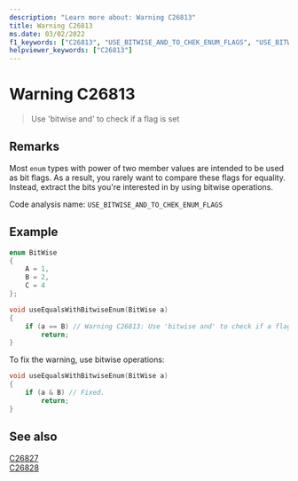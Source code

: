 ```yaml
---
description: "Learn more about: Warning C26813"
title: Warning C26813
ms.date: 03/02/2022
f1_keywords: ["C26813", "USE_BITWISE_AND_TO_CHEK_ENUM_FLAGS", "USE_BITWISE_AND_TO_CHECK_ENUM_FLAGS"]
helpviewer_keywords: ["C26813"]
---
```

# Warning C26813

> Use 'bitwise and' to check if a flag is set

## Remarks

Most `enum` types with power of two member values are intended to be used as bit flags. As a result, you rarely want to compare these flags for equality. Instead, extract the bits you're interested in by using bitwise operations.

Code analysis name: `USE_BITWISE_AND_TO_CHEK_ENUM_FLAGS`

## Example

```cpp
enum BitWise
{
    A = 1,
    B = 2,
    C = 4
};

void useEqualsWithBitwiseEnum(BitWise a) 
{
    if (a == B) // Warning C26813: Use 'bitwise and' to check if a flag is set
        return;
}
```

To fix the warning, use bitwise operations:

```cpp
void useEqualsWithBitwiseEnum(BitWise a) 
{
    if (a & B) // Fixed.
        return;
}
```

## See also

[C26827](./c26827.md)\
[C26828](./c26828.md)
